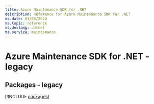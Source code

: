```yaml
---
title: Azure Maintenance SDK for .NET
description: Reference for Azure Maintenance SDK for .NET
ms.date: 03/08/2024
ms.topic: reference
ms.devlang: dotnet
ms.service: maintenance
---
```

# Azure Maintenance SDK for .NET - legacy
## Packages - legacy
[!INCLUDE [packages](maintenance-index.md)]